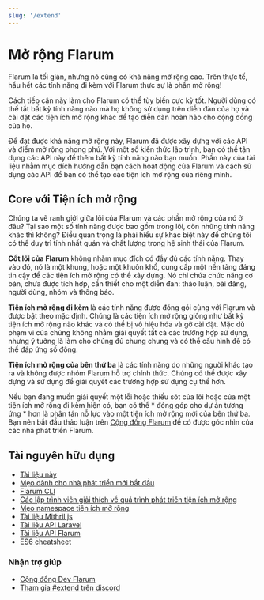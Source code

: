 ```yaml
---
slug: '/extend'
---
```


# Mở rộng Flarum

Flarum là tối giản, nhưng nó cũng có khả năng mở rộng cao. Trên thực tế, hầu hết các tính năng đi kèm với Flarum thực sự là phần mở rộng!

Cách tiếp cận này làm cho Flarum có thể tùy biến cực kỳ tốt. Người dùng có thể tắt bất kỳ tính năng nào mà họ không sử dụng trên diễn đàn của họ và cài đặt các tiện ích mở rộng khác để tạo diễn đàn hoàn hảo cho cộng đồng của họ.

Để đạt được khả năng mở rộng này, Flarum đã được xây dựng với các API và điểm mở rộng phong phú. Với một số kiến ​​thức lập trình, bạn có thể tận dụng các API này để thêm bất kỳ tính năng nào bạn muốn. Phần này của tài liệu nhằm mục đích hướng dẫn bạn cách hoạt động của Flarum và cách sử dụng các API để bạn có thể tạo các tiện ích mở rộng của riêng mình.

## Core với Tiện ích mở rộng

Chúng ta vẽ ranh giới giữa lõi của Flarum và các phần mở rộng của nó ở đâu? Tại sao một số tính năng được bao gồm trong lõi, còn những tính năng khác thì không? Điều quan trọng là phải hiểu sự khác biệt này để chúng tôi có thể duy trì tính nhất quán và chất lượng trong hệ sinh thái của Flarum.

**Cốt lõi của Flarum** không nhằm mục đích có đầy đủ các tính năng. Thay vào đó, nó là một khung, hoặc một khuôn khổ, cung cấp một nền tảng đáng tin cậy để các tiện ích mở rộng có thể xây dựng. Nó chỉ chứa chức năng cơ bản, chưa được tích hợp, cần thiết cho một diễn đàn: thảo luận, bài đăng, người dùng, nhóm và thông báo.

**Tiện ích mở rộng đi kèm** là các tính năng được đóng gói cùng với Flarum và được bật theo mặc định. Chúng là các tiện ích mở rộng giống như bất kỳ tiện ích mở rộng nào khác và có thể bị vô hiệu hóa và gỡ cài đặt. Mặc dù phạm vi của chúng không nhằm giải quyết tất cả các trường hợp sử dụng, nhưng ý tưởng là làm cho chúng đủ chung chung và có thể cấu hình để có thể đáp ứng số đông.

**Tiện ích mở rộng của bên thứ ba** là các tính năng do những người khác tạo ra và không được nhóm Flarum hỗ trợ chính thức. Chúng có thể được xây dựng và sử dụng để giải quyết các trường hợp sử dụng cụ thể hơn.

Nếu bạn đang muốn giải quyết một lỗi hoặc thiếu sót của lõi hoặc của một tiện ích mở rộng đi kèm hiện có, bạn có thể * đóng góp cho dự án tương ứng * hơn là phân tán nỗ lực vào một tiện ích mở rộng mới của bên thứ ba. Bạn nên bắt đầu thảo luận trên [Cộng đồng Flarum](https://discuss.flarum.org/) để có được góc nhìn của các nhà phát triển Flarum.

## Tài nguyên hữu dụng

- [Tài liệu này](start.md)
- [Mẹo dành cho nhà phát triển mới bắt đầu](https://discuss.flarum.org/d/5512-extension-development-tips)
- [Flarum CLI](https://github.com/flarum/cli)
- [Các lập trình viên giải thích về quá trình phát triển tiện ích mở rộng](https://discuss.flarum.org/d/6320-extension-developers-show-us-your-workflow)
- [Mẹo namespace tiện ích mở rộng](https://discuss.flarum.org/d/9625-flarum-extension-namespacing-tips)
- [Tài liệu Mithril js](https://mithril.js.org/)
- [Tài liệu API Laravel](https://laravel.com/api/8.x/)
- [Tài liệu API Flarum](https://api.flarum.org)
- [ES6 cheatsheet](https://github.com/DrkSephy/es6-cheatsheet)

### Nhận trợ giúp

- [Cộng đồng Dev Flarum](https://discuss.flarum.org/t/dev)
- [Tham gia #extend trên discord](https://flarum.org/discord/)
